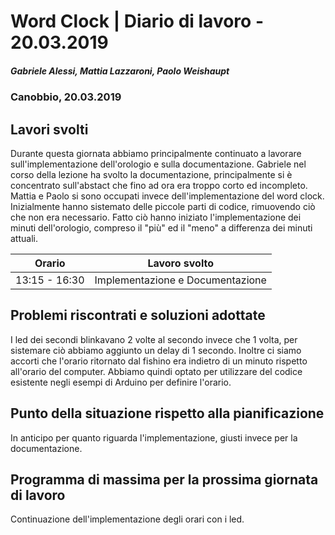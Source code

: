 
# Word Clock | Diario di lavoro - 20.03.2019
##### Gabriele Alessi, Mattia Lazzaroni, Paolo Weishaupt
### Canobbio, 20.03.2019

## Lavori svolti
Durante questa giornata abbiamo principalmente continuato a lavorare sull'implementazione dell'orologio e sulla documentazione.
Gabriele nel corso della lezione ha svolto la documentazione, principalmente si è concentrato sull'abstact che fino ad ora era troppo corto ed incompleto.
Mattia e Paolo si sono occupati invece dell'implementazione del word clock. Inizialmente hanno sistemato delle piccole parti di codice, rimuovendo ciò che non era necessario. Fatto ciò hanno iniziato l'implementazione dei minuti dell'orologio, compreso il "più" ed il "meno" a differenza dei minuti attuali.  

|Orario        |Lavoro svolto                 |
|--------------|------------------------------|
|13:15 - 16:30 | Implementazione e Documentazione |

##  Problemi riscontrati e soluzioni adottate
I led dei secondi blinkavano 2 volte al secondo invece che 1 volta, per sistemare ciò abbiamo aggiunto un delay di 1 secondo.
Inoltre ci siamo accorti che l'orario ritornato dal fishino era indietro di un minuto rispetto all'orario del computer. Abbiamo quindi optato per utilizzare del codice esistente negli esempi di Arduino per definire l'orario.
##  Punto della situazione rispetto alla pianificazione
In anticipo per quanto riguarda l'implementazione, giusti invece per la documentazione.
## Programma di massima per la prossima giornata di lavoro
Continuazione dell'implementazione degli orari con i led.

